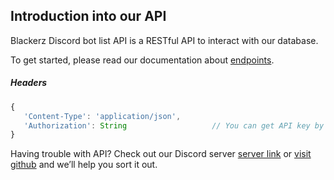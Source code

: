 ## Introduction into our API

Blackerz Discord bot list API is a RESTful API to interact with our database.

To get started, please read our documentation about [endpoints](endpoints).


##### Headers<br>
```js
{
   'Content-Type': 'application/json',
   'Authorization': String                   // You can get API key by visiting your profile on website  
}
```


Having trouble with API? Check out our Discord server [server link](https://discord.gg/BjnD867JAT) or [visit github](https://github.com/Blackerz-id/API-Blackerz) and we’ll help you sort it out.  
